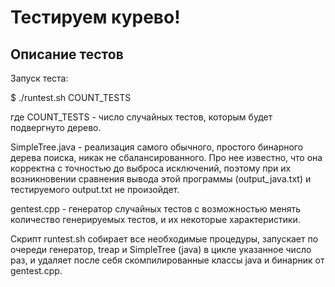 # Тестируем курево!

## Описание тестов

Запуск теста:

$ ./runtest.sh COUNT_TESTS

где COUNT_TESTS - число случайных тестов, которым будет подвергнуто дерево.

SimpleTree.java - реализация самого обычного, простого бинарного дерева поиска, никак не сбалансированного. Про нее известно, что она корректна с точностью до выброса исключений, поэтому при их возникновении сравнения вывода этой программы (output_java.txt) и тестируемого output.txt не произойдет.

gentest.cpp - генератор случайных тестов с возможностью менять количество генерируемых тестов, и их некоторые характеристики.

Скрипт runtest.sh собирает все необходимые процедуры, запускает по очереди генератор, treap и SimpleTree (java) в цикле указанное число раз, и удаляет после себя скомпилированные классы java и бинарник от gentest.cpp.


